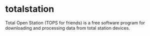# totalstation
 Total Open Station (TOPS for friends) is a free software program for downloading and processing data from total station devices.
